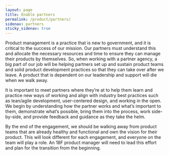 ```yaml
---
layout: page
title: Enable partners
permalink: /product/partners/
sidenav: partners
sticky_sidenav: true
---
```

Product management is a practice that is new to government, and it is critical to the success of our mission. Our partners must understand this and allocate the necessary resources and time to ensure they can manage their products by themselves. So, when working with a partner agency, a big part of our job will be helping partners set up and sustain product teams and solid product development practices so that they can take over after we leave. A product that is dependent on our leadership and support will die when we walk away.

It is important to meet partners where they’re at to help them learn and practice new ways of working and align with industry best practices such as lean/agile development, user-centered design, and working in the open. We begin by understanding how the partner works and what’s important to them, demonstrate what’s possible, bring them into the process, work side-by-side, and provide feedback and guidance as they take the helm.

By the end of the engagement, we should be walking away from product teams that are already healthy and functional and own the vision for their product. This will look different for each engagement, and everyone on the team will play a role. An 18F product manager will need to lead this effort and plan for the transition from the beginning.
